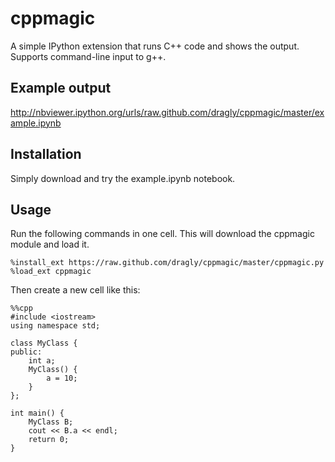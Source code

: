 cppmagic
========

A simple IPython extension that runs C++ code and shows the output. Supports command-line input to g++.

Example output
--------------

http://nbviewer.ipython.org/urls/raw.github.com/dragly/cppmagic/master/example.ipynb

Installation
------------

Simply download and try the example.ipynb notebook.

Usage
-----

Run the following commands in one cell. This will download the cppmagic module and load it.

    %install_ext https://raw.github.com/dragly/cppmagic/master/cppmagic.py
    %load_ext cppmagic
    
Then create a new cell like this:

    %%cpp
    #include <iostream>
    using namespace std;

    class MyClass {
    public:
        int a;
        MyClass() {
            a = 10;
        }
    };

    int main() {
        MyClass B;
        cout << B.a << endl;
        return 0;
    }
    
